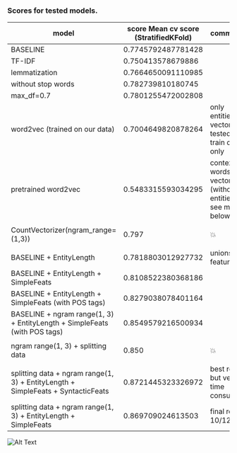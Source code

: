 ### Scores for tested models.

**model**	| **score**  Mean cv score (StratifiedKFold)	| **comments** |
----- | ----------------------------------------|----------------------|
| BASELINE | 0.7745792487781428 |	
| TF-IDF |	0.750413578679886 |
| lemmatization |	0.7664650091110985 |
| without stop words  | 0.782739810180745 | 
| max_df=0.7  | 0.7801255472002808 |
| word2vec (trained on our data) | 0.7004649820878264 | only entities are vectorized; tested on train data only |
| pretrained word2vec | 0.5483315593034295 | context words vectorized (without entities; see more below |
| |
| CountVectorizer(ngram_range=(1,3)) | 0.797 | :boom: |
| |
| BASELINE + EntityLength |	0.7818803012927732 |	unions features |
| BASELINE + EntityLength + SimpleFeats |	0.8108522380368186 |	
| BASELINE + EntityLength + SimpleFeats (with POS tags)	| 0.8279038078401164 |	
| BASELINE + ngram range(1, 3) + EntityLength + SimpleFeats (with POS tags) |	0.8549579216500934 |
| |
| ngram range(1, 3) + splitting data | 0.850 | :boom: |
| |
| splitting data + ngram range(1, 3) + EntityLength + SimpleFeats + SyntacticFeats |	0.8721445323326972 |	best result but very time consuming |
| splitting data + ngram range(1, 3) + EntityLength + SimpleFeats	| 0.869709024613503	| final result 10/12/18


![Alt Text](https%3A%2F%2Fd2mxuefqeaa7sj.cloudfront.net%2Fs_B1C5BE07922D5334B939CC64F85A4319A12E8090D72A29939DBBE3DBB85164B7_1544866292918_image.png&hmac=JXPpjtYe9X5m9TnkPUtbF3zYm68cNRcMvy%2B%2Bs80RSWU%3D)


